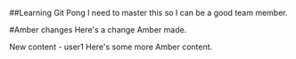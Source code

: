 ##Learning Git Pong
I need to master this so I can be a good team member.

#Amber changes
Here's a change Amber made.


New content - user1
Here's some more Amber content.
